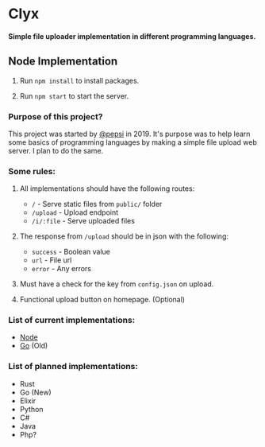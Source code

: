# Clyx

#### Simple file uploader implementation in different programming languages.

## Node Implementation

1. Run ``npm install`` to install packages.

2. Run ``npm start`` to start the server.

### Purpose of this project?

This project was started by [@pepsi](https://github.com/pepsi) in 2019. It's purpose was to help learn some basics of programming languages by making a simple file upload web server. I plan to do the same.

### Some rules:

1. All implementations should have the following routes:
    - ``/`` - Serve static files from ``public/`` folder
    - ``/upload`` - Upload endpoint
    - ``/i/:file`` - Serve uploaded files

2. The response from ``/upload`` should be in json with the following:
    - ``success`` - Boolean value
    - ``url`` - File url
    - ``error`` - Any errors

3. Must have a check for the key from ``config.json`` on upload.

4. Functional upload button on homepage. (Optional)

### List of current implementations:

- [Node](https://github.com/AnotherZane/clyx/tree/node)
- [Go](https://github.com/AnotherZane/clyx/tree/go) (Old)


### List of planned implementations:

- Rust
- Go (New)
- Elixir
- Python
- C#
- Java
- Php?
